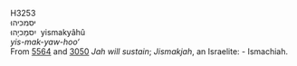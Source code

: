 <body>
  <p>H3253<br>  יסמכיהוּ  <br> יִסמַכיָהוּ  ‎  yismakyâhû  <br><i>yis-mak-yaw-hoo‘ </i><br>From <a href="h5564.htm">5564</a> and <a href="h3050.htm">3050</a>  <i>Jah</i> <i>will</i> <i>sustain</i>; <i>Jismakjah</i>, an Israelite: - Ismachiah.<br></p>
 </body>